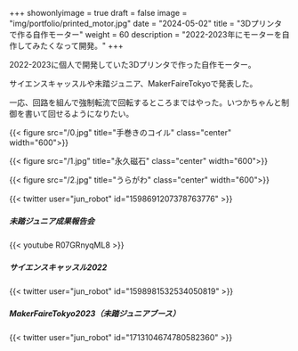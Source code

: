 
+++ 
showonlyimage = true 
draft = false 
image = "img/portfolio/printed_motor.jpg" 
date = "2024-05-02" 
title = "3Dプリンタで作る自作モーター"
weight = 60
description = "2022-2023年にモーターを自作してみたくなって開発。"
+++

2022-2023に個人で開発していた3Dプリンタで作った自作モーター。

サイエンスキャッスルや未踏ジュニア、MakerFaireTokyoで発表した。

一応、回路を組んで強制転流で回転するところまではやった。いつかちゃんと制御を書いて回せるようになりたい。

{{< figure src="/0.jpg" title="手巻きのコイル" class="center" width="600">}}

{{< figure src="/1.jpg" title="永久磁石" class="center" width="600">}}

{{< figure src="/2.jpg" title="うらがわ" class="center" width="600">}}

{{< twitter user="jun_robot" id="1598691207378763776" >}}
　

##### 未踏ジュニア成果報告会
{{< youtube R07GRnyqML8 >}}
　

##### サイエンスキャッスル2022
{{< twitter user="jun_robot" id="1598981532534050819" >}}
　

##### MakerFaireTokyo2023（未踏ジュニアブース）
{{< twitter user="jun_robot" id="1713104674780582360" >}}
　

<!-- <script src="https://gist.github.com/Jun-robot/f736b453749d5fd4403814f72565bef4.js"></script> -->